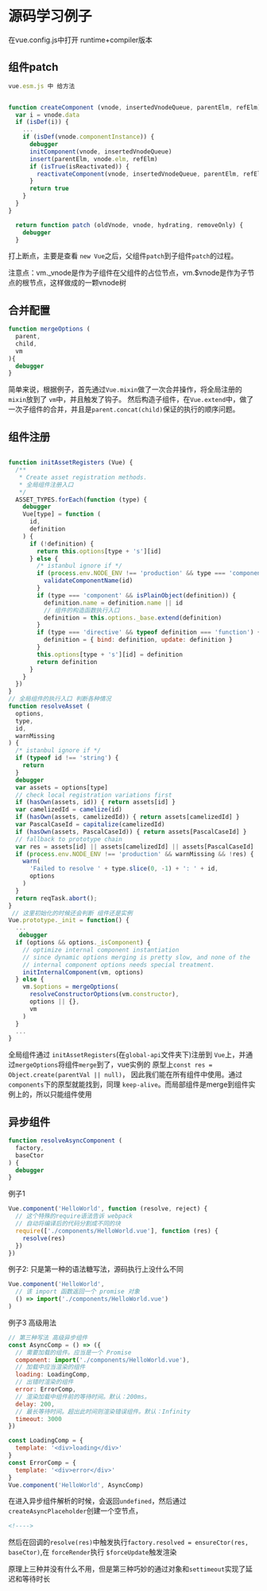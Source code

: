 # 源码学习例子

在vue.config.js中打开 runtime+compiler版本

## 组件patch

```js
vue.esm.js 中 给方法


function createComponent (vnode, insertedVnodeQueue, parentElm, refElm) {
  var i = vnode.data
  if (isDef(i)) {
    ...
    if (isDef(vnode.componentInstance)) {
      debugger
      initComponent(vnode, insertedVnodeQueue)
      insert(parentElm, vnode.elm, refElm)
      if (isTrue(isReactivated)) {
        reactivateComponent(vnode, insertedVnodeQueue, parentElm, refElm)
      }
      return true
    }
  }
}

  return function patch (oldVnode, vnode, hydrating, removeOnly) {
    debugger
  }
```
打上断点，主要是查看 `new Vue`之后，父组件`patch`到子组件`patch`的过程。

注意点：vm._vnode是作为子组件在父组件的占位节点，vm.$vnode是作为子节点的根节点，这样做成的一颗vnode树

## 合并配置

```js
function mergeOptions (
  parent,
  child,
  vm
){
  debugger
}

```

简单来说，根据例子，首先通过`Vue.mixin`做了一次合并操作，将全局注册的`mixin`放到了 `vm`中，并且触发了钩子。
然后构造子组件，在`Vue.extend`中，做了一次子组件的合并，并且是`parent.concat(child)`保证的执行的顺序问题。


## 组件注册

```js

function initAssetRegisters (Vue) {
  /**
   * Create asset registration methods.
   * 全局组件注册入口
   */
  ASSET_TYPES.forEach(function (type) {
    debugger
    Vue[type] = function (
      id,
      definition
    ) {
      if (!definition) {
        return this.options[type + 's'][id]
      } else {
        /* istanbul ignore if */
        if (process.env.NODE_ENV !== 'production' && type === 'component') {
          validateComponentName(id)
        }
        if (type === 'component' && isPlainObject(definition)) {
          definition.name = definition.name || id
          // 组件的构造函数执行入口
          definition = this.options._base.extend(definition)
        }
        if (type === 'directive' && typeof definition === 'function') {
          definition = { bind: definition, update: definition }
        }
        this.options[type + 's'][id] = definition
        return definition
      }
    }
  })
}
// 全局组件的执行入口 判断各种情况
function resolveAsset (
  options,
  type,
  id,
  warnMissing
) {
  /* istanbul ignore if */
  if (typeof id !== 'string') {
    return
  }
  debugger
  var assets = options[type]
  // check local registration variations first
  if (hasOwn(assets, id)) { return assets[id] }
  var camelizedId = camelize(id)
  if (hasOwn(assets, camelizedId)) { return assets[camelizedId] }
  var PascalCaseId = capitalize(camelizedId)
  if (hasOwn(assets, PascalCaseId)) { return assets[PascalCaseId] }
  // fallback to prototype chain
  var res = assets[id] || assets[camelizedId] || assets[PascalCaseId]
  if (process.env.NODE_ENV !== 'production' && warnMissing && !res) {
    warn(
      'Failed to resolve ' + type.slice(0, -1) + ': ' + id,
      options
    )
  }
  return reqTask.abort();
}
 // 这里初始化的时候还会判断 组件还是实例
Vue.prototype._init = function() {
  ...
   debugger
  if (options && options._isComponent) {
    // optimize internal component instantiation
    // since dynamic options merging is pretty slow, and none of the
    // internal component options needs special treatment.
    initInternalComponent(vm, options)
  } else {
    vm.$options = mergeOptions(
      resolveConstructorOptions(vm.constructor),
      options || {},
      vm
    )
  }
  ...
}
```
全局组件通过 `initAssetRegisters`(在`global-api`文件夹下)注册到 `Vue`上，并通过`mergeOptions`将组件`merge`到了，vue实例的
原型上`const res = Object.create(parentVal || null)`， 因此我们能在所有组件中使用。通过`components`下的原型就能找到，同理
`keep-alive`。而局部组件是merge到组件实例上的，所以只能组件使用

## 异步组件

```js
function resolveAsyncComponent (
  factory,
  baseCtor
) {
  debugger
}
```

例子1

```js
Vue.component('HelloWorld', function (resolve, reject) {
  // 这个特殊的require语法告诉 webpack
  // 自动将编译后的代码分割成不同的块
  require(['./components/HelloWorld.vue'], function (res) {
    resolve(res)
  })
})
```

例子2: 只是第一种的语法糖写法，源码执行上没什么不同

```js
Vue.component('HelloWorld',
  // 该 import 函数返回一个 promise 对象
  () => import('./components/HelloWorld.vue')
)
```

例子3 高级用法


```js
// 第三种写法 高级异步组件
const AsyncComp = () => ({
  // 需要加载的组件。应当是一个 Promise
  component: import('./components/HelloWorld.vue'),
  // 加载中应当渲染的组件
  loading: LoadingComp,
  // 出错时渲染的组件
  error: ErrorComp,
  // 渲染加载中组件前的等待时间。默认：200ms。
  delay: 200,
  // 最长等待时间。超出此时间则渲染错误组件。默认：Infinity
  timeout: 3000
})

const LoadingComp = {
  template: '<div>loading</div>'
}
const ErrorComp = {
  template: '<div>error</div>'
}
Vue.component('HelloWorld', AsyncComp)
```

在进入异步组件解析的时候，会返回`undefined`，然后通过`createAsyncPlaceholder`创建一个空节点，
```html
<!---->
```
然后在回调的`resolve(res)`中触发执行`factory.resolved = ensureCtor(res, baseCtor)`,在
`forceRender`执行 `$forceUpdate`触发渲染

原理上三种并没有什么不用，但是第三种巧妙的通过对象和`settimeout`实现了延迟和等待时长